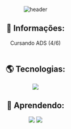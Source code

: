 <div align="center">
       
![header](https://capsule-render.vercel.app/api?type=waving&color=00000&height=280&section=header&text=Welcome!&fontSize=90&fontColor=FFFFFF&animation=fadeIn&fontAlignY=38&desc=to%20Lucas's%20GITHUB%20&descAlignY=51&descAlign=62)

## 🤠 Informações:
Cursando ADS (4/6) <br><br>

## 🌎 Tecnologias:
![](https://img.shields.io/badge/Java-ED8B00?style=for-the-badge&logo=openjdk&logoColor=white)

## 🔨 Aprendendo:
![](https://img.shields.io/badge/typescript-%23007ACC.svg?style=for-the-badge&logo=typescript&logoColor=white)
![](https://img.shields.io/badge/Spring-F2F4F9?style=for-the-badge&logo=spring-boot&logoColor=black)
